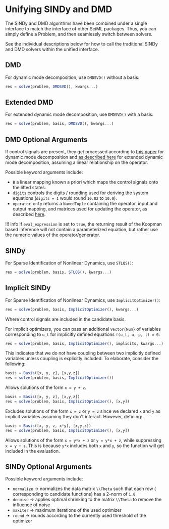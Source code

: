 # Unifying SINDy and DMD

The SINDy and DMD algorithms have been combined under a single interface to match the interface of other SciML packages. Thus, you can simply define a Problem, and then seamlessly switch between solvers.

See the individual descriptions below for how to call the traditional SINDy and DMD solvers within the unified interface.

## DMD
For dynamic mode decomposition, use `DMDSVD()` without a basis:

```julia
res = solve(problem, DMDSVD(), kwargs...)
```

## Extended DMD
For extended dynamic mode decomposition, use  `DMDSVD()` with a basis:

```julia
res = solve(problem, basis, DMDSVD(), kwargs...)
```

## DMD Optional Arguments
If control signals are present, they get processed according to [this paper](https://epubs.siam.org/doi/abs/10.1137/15M1013857?mobileUi=0) for dynamic mode decomposition and [as described here](https://epubs.siam.org/doi/pdf/10.1137/16M1062296) for extended dynamic mode decomposition, assuming a linear relationship on the operator.

Possible keyword arguments include:
+ `B` a linear mapping known a priori which maps the control signals onto the lifted states.
+ `digits` controls the digits / rounding used for deriving the system equations (`digits = 1` would round `10.02` to `10.0`).
+ `operator_only` returns a `NamedTuple` containing the operator, input and output mapping, and matrices used for updating the operator, as described [here](https://arxiv.org/pdf/1406.7187.pdf).

!!! info
    If `eval_expression` is set to `true`, the returning result of the Koopman based inference will not contain a parameterized equation, but rather use the numeric values of the operator/generator.


## SINDy
For Sparse Identification of Nonlinear Dynamics, use `STLQS()`:

```julia
res = solve(problem, basis, STLQS(), kwargs...)
```

## Implicit SINDy
For Sparse Identification of Nonlinear Dynamics, use `ImplicitOptimizer()`:

```julia
res = solve(problem, basis, ImplicitOptimizer(), kwargs...)
```

Where control signals are included in the candidate basis.

For implicit optimizers, you can pass an additional `Vector{Num}` of variables corresponding to ``u_t`` for implicitly defined
equations ``f(u_t, u, p, t) = 0``:

```julia
res = solve(problem, basis, ImplicitOptimizer(), implicits, kwargs...)
```

This indicates that we do not have coupling between two implicitly defined variables unless coupling is explicitly included. To elaborate, consider the following:

```julia
basis = Basis([x, y, z], [x,y,z])
res = solve(problem, basis, ImplicitOptimizer())
```

Allows solutions of the form `x = y + z`.

```julia
basis = Basis([x, y, z], [x,y,z])
res = solve(problem, basis, ImplicitOptimizer(), [x,y])
```

Excludes solutions of the form `x = z` or `y = z` since we declared `x` and `y` as implicit variables assuming they don't interact. However, defining:

```julia
basis = Basis([x, y, z, x*y], [x,y,z])
res = solve(problem, basis, ImplicitOptimizer(), [x,y])
```

Allows solutions of the form `x = y*x + z` or `y = y*x + z`, while suppressing `x = y + z`. This is because `y*x` includes both `x` and `y`, so the function will get included in the evaluation.

## SINDy Optional Arguments

Possible keyword arguments include:
+ `normalize` -> normalizes the data matrix ``\\Theta`` such that each row ( corresponding to candidate functions) has a 2-norm of `1.0`
+ `denoise` -> applies optimal shrinking to the matrix ``\\Theta`` to remove the influence of noise
+ `maxiter` -> maximum iterations of the used optimizer
+ `round` -> rounds according to the currently used threshold of the optimizer
